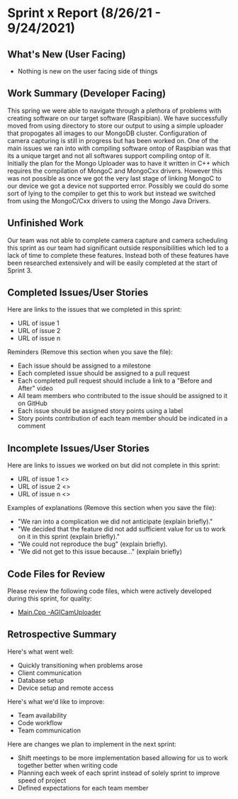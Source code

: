# Sprint x Report (8/26/21 - 9/24/2021)

## What's New (User Facing)
 * Nothing is new on the user facing side of things

## Work Summary (Developer Facing)
This spring we were able to navigate through a plethora of problems with creating software on our target software (Raspibian). We have successfully moved from using directory to store our output to using a simple uploader that propogates all images to our MongoDB cluster. Configuration of camera capturing is still in progress but has been worked on. One of the main issues we ran into with compiling software ontop of Raspibian was that its a unique target and not all softwares support compiling ontop of it. Initially the plan for the Mongo Uploader was to have it written in C++ which requires the compilation of MongoC and MongoCxx drivers. However this was not possible as once we got the very last stage of linking MongoC to our device we got a device not supported error. Possibly we could do some sort of lying to the compiler to get this to work but instead we switched from using the MongoC/Cxx drivers to using the Mongo Java Drivers. 

## Unfinished Work
Our team was not able to complete camera capture and camera scheduling this sprint as our team had significant outside responsibilities which led to a lack of time to complete these features. Instead both of these features have been researched extensively and will be easily completed at the start of Sprint 3.

## Completed Issues/User Stories
Here are links to the issues that we completed in this sprint:

 * URL of issue 1
 * URL of issue 2
 * URL of issue n

 Reminders (Remove this section when you save the file):
  * Each issue should be assigned to a milestone
  * Each completed issue should be assigned to a pull request
  * Each completed pull request should include a link to a "Before and After" video
  * All team members who contributed to the issue should be assigned to it on GitHub
  * Each issue should be assigned story points using a label
  * Story points contribution of each team member should be indicated in a comment
 
 ## Incomplete Issues/User Stories
 Here are links to issues we worked on but did not complete in this sprint:
 
 * URL of issue 1 <<One sentence explanation of why issue was not completed>>
 * URL of issue 2 <<One sentence explanation of why issue was not completed>>
 * URL of issue n <<One sentence explanation of why issue was not completed>>
 
 Examples of explanations (Remove this section when you save the file):
  * "We ran into a complication we did not anticipate (explain briefly)." 
  * "We decided that the feature did not add sufficient value for us to work on it in this sprint (explain briefly)."
  * "We could not reproduce the bug" (explain briefly).
  * "We did not get to this issue because..." (explain briefly)

## Code Files for Review
Please review the following code files, which were actively developed during this sprint, for quality:
 * [Main.Cpp -AGICamUploader](https://github.com/WSUCptSCapstone-Fall2022Spring2023/msft-imagedataprocessing/blob/feature/create-mongo-uploader/src/main/java/org/agicam/Main.java)
 
## Retrospective Summary
Here's what went well:
  * Quickly transitioning when problems arose
  * Client communication
  * Database setup
  * Device setup and remote access
 
Here's what we'd like to improve:
   * Team availability
   * Code workflow
   * Team communication
  
Here are changes we plan to implement in the next sprint:
   * Shift meetings to be more implementation based allowing for us to work together better when writing code
   * Planning each week of each sprint instead of solely sprint to improve speed of project
   * Defined expectations for each team member
